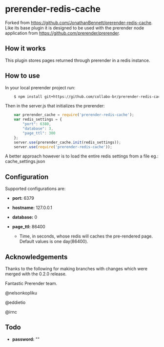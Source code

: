 prerender-redis-cache
=======================

Forked from https://github.com/JonathanBennett/prerender-redis-cache.
Like its base plugin it is designed to be used with the prerender node application from https://github.com/prerender/prerender.

How it works
------------

This plugin stores pages returned through prerender in a redis instance.

How to use
----------

In your local prerender project run:

```bash
    $ npm install git+https://github.com/collabo-br/prerender-redis-cache.git --save
```

Then in the server.js that initializes the prerender:

```javascript
    var prerender_cache = require('prerender-redis-cache');
    var redis_settings = {
        "port": 6380,
        "database": 3,
        "page_ttl": 300
    };
    server.use(prerender_cache.init(redis_settings));
    server.use(require('prerender-redis-cache'));
```
A better approach however is to load the entire redis settings from a file eg.: cache_settings.json

Configuration
-------------

Supported configurations are:

+ **port:** 6379

+ **hostname:** 127.0.0.1

+ **database:** 0

+ **page_ttl:** 86400

    + Time, in seconds, whose redis will caches the pre-rendered page. Default values is one day(86400).

Acknowledgements
----------------

Thanks to the following for making branches with changes which were merged with the 0.2.0 release. 


Fantastic Prerender team.

@nelsonkopliku

@eddietio

@irnc

Todo
----

+ **password:** ""

